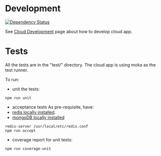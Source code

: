 # Development
[![Dependency Status](https://img.shields.io/david/feedhenry-templates/welcome-cloud.svg?style=flat-square)](https://david-dm.org/feedhenry-templates/welcome-cloud)

See [Cloud Development](http://docs.feedhenry.com/v2/cloud_development.html) page about how to develop cloud app.

# Tests

All the tests are in the "test/" directory. The cloud app is using moka as the test runner. 

To run:
* unit the tests:
```
npm run unit
```
* acceptance tests
As pre-requisite, have:
* [redis locally installed](https://redis.io/).
* [mongoDB locally installed](https://www.mongodb.com/)
```    
redis-server /usr/local/etc/redis.conf
npm run accept
```
* coverage report for unit tests:
```
npm run coverage-unit
```

